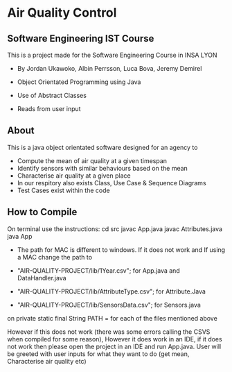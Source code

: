 # Air Quality Control
## Software Engineering IST Course

This is a project made for the Software Engineering Course in INSA LYON
- By Jordan Ukawoko, Albin Perrsson, Luca Bova, Jeremy Demirel

- Object Orientated Programming using Java
- Use of Abstract Classes
- Reads from user input 

## About

This is a java object orientated software designed for an agency to 
- Compute the mean of air quality at a given timespan 
- Identify sensors with similar behaviours based on the mean
- Characterise air quality at a given place 
- In our respitory also exists Class, Use Case & Sequence Diagrams
- Test Cases exist within the code

## How to Compile
On terminal use the instructions:
cd src
javac App.java
javac Attributes.java
java App

- The path for MAC is different to windows. If it does not work and If using a MAC change the path to 

- "AIR-QUALITY-PROJECT/lib/1Year.csv"; for App.java and DataHandler.java 
- "AIR-QUALITY-PROJECT/lib/AttributeType.csv"; for Attribute.Java
- "AIR-QUALITY-PROJECT/lib/SensorsData.csv"; for Sensors.java

on private static final String PATH = for each of the files mentioned above

However if this does not work (there was some errors
calling the CSVS when compiled for some reason), However it does work in an IDE, if it does not work  then please open the
project in an IDE and run App.java. User will be greeted
with user inputs for what they want to do (get mean, Characterise air quality etc)
